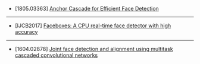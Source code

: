- [1805.03363] [Anchor Cascade for Efficient Face Detection](https://arxiv.org/abs/1805.03363)

---

- [IJCB2017] [Faceboxes: A CPU real-time face detector with high accuracy](https://arxiv.org/abs/1708.05234)

---

- [1604.02878] [Joint face detection and alignment using multitask cascaded convolutional networks](https://arxiv.org/abs/1604.02878)

